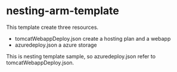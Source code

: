 # nesting-arm-template
This template create three resources. 
- tomcatWebappDeploy.json create a hosting plan and a webapp
- azuredeploy.json a azure storage

This is nesting template sample, so azuredeploy.json refer to tomcatWebappDeploy.json. 
